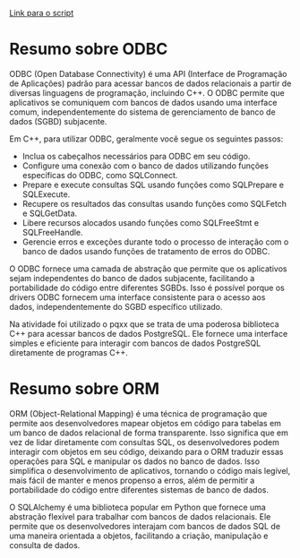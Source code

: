 
[Link para o script](https://github.com/Luisf66/Projeto-e-Administra-o-de-Banco-de-Dados/tree/main/tarefas/script)

# Resumo sobre ODBC
ODBC (Open Database Connectivity) é uma API (Interface de Programação de Aplicações) padrão para acessar bancos de dados relacionais a partir de diversas linguagens de programação, incluindo C++. O ODBC permite que aplicativos se comuniquem com bancos de dados usando uma interface comum, independentemente do sistema de gerenciamento de banco de dados (SGBD) subjacente.

Em C++, para utilizar ODBC, geralmente você segue os seguintes passos:

- Inclua os cabeçalhos necessários para ODBC em seu código.
- Configure uma conexão com o banco de dados utilizando funções específicas do ODBC, como SQLConnect.
- Prepare e execute consultas SQL usando funções como SQLPrepare e SQLExecute.
- Recupere os resultados das consultas usando funções como SQLFetch e SQLGetData.
- Libere recursos alocados usando funções como SQLFreeStmt e SQLFreeHandle.
- Gerencie erros e exceções durante todo o processo de interação com o banco de dados usando funções de tratamento de erros do ODBC.

O ODBC fornece uma camada de abstração que permite que os aplicativos sejam independentes do banco de dados subjacente, facilitando a portabilidade do código entre diferentes SGBDs. Isso é possível porque os drivers ODBC fornecem uma interface consistente para o acesso aos dados, independentemente do SGBD específico utilizado.

Na atividade foi utilizado o pqxx que se trata de uma poderosa biblioteca C++ para acessar bancos de dados PostgreSQL. Ele fornece uma interface simples e eficiente para interagir com bancos de dados PostgreSQL diretamente de programas C++.

# Resumo sobre ORM

ORM (Object-Relational Mapping) é uma técnica de programação que permite aos desenvolvedores mapear objetos em código para tabelas em um banco de dados relacional de forma transparente. Isso significa que em vez de lidar diretamente com consultas SQL, os desenvolvedores podem interagir com objetos em seu código, deixando para o ORM traduzir essas operações para SQL e manipular os dados no banco de dados. Isso simplifica o desenvolvimento de aplicativos, tornando o código mais legível, mais fácil de manter e menos propenso a erros, além de permitir a portabilidade do código entre diferentes sistemas de banco de dados.

O SQLAlchemy é uma biblioteca popular em Python que fornece uma abstração flexível para trabalhar com bancos de dados relacionais. Ele permite que os desenvolvedores interajam com bancos de dados SQL de uma maneira orientada a objetos, facilitando a criação, manipulação e consulta de dados.